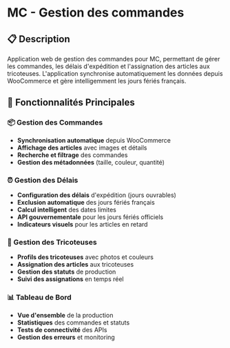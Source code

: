 # MC - Gestion des commandes

## 📋 Description

Application web de gestion des commandes pour MC, permettant de gérer les commandes, les délais d'expédition et l'assignation des articles aux tricoteuses. L'application synchronise automatiquement les données depuis WooCommerce et gère intelligemment les jours fériés français.

## 🎯 Fonctionnalités Principales

### 📦 Gestion des Commandes
- **Synchronisation automatique** depuis WooCommerce
- **Affichage des articles** avec images et détails
- **Recherche et filtrage** des commandes
- **Gestion des métadonnées** (taille, couleur, quantité)

### ⏰ Gestion des Délais
- **Configuration des délais** d'expédition (jours ouvrables)
- **Exclusion automatique** des jours fériés français
- **Calcul intelligent** des dates limites
- **API gouvernementale** pour les jours fériés officiels
- **Indicateurs visuels** pour les articles en retard

### 🧶 Gestion des Tricoteuses
- **Profils des tricoteuses** avec photos et couleurs
- **Assignation des articles** aux tricoteuses
- **Gestion des statuts** de production
- **Suivi des assignations** en temps réel

### 📊 Tableau de Bord
- **Vue d'ensemble** de la production
- **Statistiques** des commandes et statuts
- **Tests de connectivité** des APIs
- **Gestion des erreurs** et monitoring
